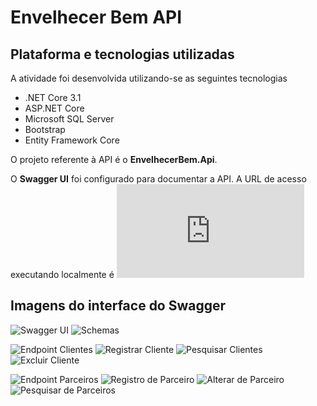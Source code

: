 # Envelhecer Bem API

## Plataforma e tecnologias utilizadas

A atividade foi desenvolvida utilizando-se as seguintes tecnologias

- .NET Core 3.1
- ASP.NET Core
- Microsoft SQL Server
- Bootstrap
- Entity Framework Core

O projeto referente à API é o **EnvelhecerBem.Api**.

O **Swagger UI** foi configurado para documentar a API. A URL de acesso executando localmente é 
![http://localhost:5000/swagger/index.html](http://localhost:5000/swagger/index.html)

## Imagens do interface do Swagger

![Swagger UI](https://github.com/r-penha/envelhecer-bem-fase2-atividade2/blob/master/docs/images/Swagger_UI.png)
![Schemas](https://github.com/r-penha/envelhecer-bem-fase2-atividade2/blob/master/docs/images/Swagger_UI_Schemas.png)

![Endpoint Clientes](https://github.com/r-penha/envelhecer-bem-fase2-atividade2/blob/master/docs/images/Swagger_UI_Clientes_API.png)
![Registrar Cliente](https://github.com/r-penha/envelhecer-bem-fase2-atividade2/blob/master/docs/images/Swagger_UI_Registrar_Cliente.png)
![Pesquisar Clientes](https://github.com/r-penha/envelhecer-bem-fase2-atividade2/blob/master/docs/images/Swagger_UI_Pesquisar_Clientes.png)
![Excluir Cliente](https://github.com/r-penha/envelhecer-bem-fase2-atividade2/blob/master/docs/images/Swagger_UI_Excluir_Cliente.png)

![Endpoint Parceiros](https://github.com/r-penha/envelhecer-bem-fase2-atividade2/blob/master/docs/images/Swagger_UI_Parceiros.png)
![Registro de Parceiro](https://github.com/r-penha/envelhecer-bem-fase2-atividade2/blob/master/docs/images/Swagger_UI_Registrar_Parceiro.png)
![Alterar de Parceiro](https://github.com/r-penha/envelhecer-bem-fase2-atividade2/blob/master/docs/images/Swagger_UI_Alterar_Parceiro.png)
![Pesquisar de Parceiros](https://github.com/r-penha/envelhecer-bem-fase2-atividade2/blob/master/docs/images/Swagger_UI_Pesquisar_Parceiros.png)
